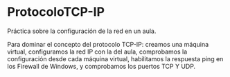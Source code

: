 # ProtocoloTCP-IP
Práctica sobre la configuración de la red en un aula.

Para dominar el concepto del protocolo TCP-IP: creamos una máquina virtual, configuramos la red IP con la del aula, comprobamos la configuración
desde cada máquina virtual, habilitamos la respuesta ping en los Firewall de Windows, y comprobamos los puertos TCP Y UDP.


